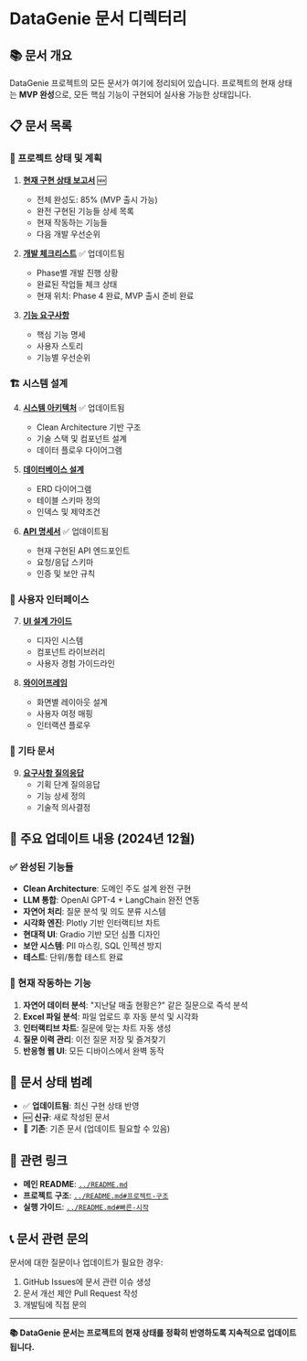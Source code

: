# DataGenie 문서 디렉터리

## 📚 문서 개요
DataGenie 프로젝트의 모든 문서가 여기에 정리되어 있습니다. 프로젝트의 현재 상태는 **MVP 완성**으로, 모든 핵심 기능이 구현되어 실사용 가능한 상태입니다.

## 📋 문서 목록

### 🎯 프로젝트 상태 및 계획
1. **[현재 구현 상태 보고서](./current_implementation_status.md)** 🆕
   - 전체 완성도: 85% (MVP 출시 가능)
   - 완전 구현된 기능들 상세 목록
   - 현재 작동하는 기능들
   - 다음 개발 우선순위

2. **[개발 체크리스트](./development_checklist.md)** ✅ 업데이트됨
   - Phase별 개발 진행 상황
   - 완료된 작업들 체크 상태
   - 현재 위치: Phase 4 완료, MVP 출시 준비 완료

3. **[기능 요구사항](./functional_requirements.md)**
   - 핵심 기능 명세
   - 사용자 스토리
   - 기능별 우선순위

### 🏗️ 시스템 설계
4. **[시스템 아키텍처](./system_architecture.md)** ✅ 업데이트됨
   - Clean Architecture 기반 구조
   - 기술 스택 및 컴포넌트 설계
   - 데이터 플로우 다이어그램

5. **[데이터베이스 설계](./database_design.md)**
   - ERD 다이어그램
   - 테이블 스키마 정의
   - 인덱스 및 제약조건

6. **[API 명세서](./api_specification.md)** ✅ 업데이트됨
   - 현재 구현된 API 엔드포인트
   - 요청/응답 스키마
   - 인증 및 보안 규칙

### 🎨 사용자 인터페이스
7. **[UI 설계 가이드](./ui_design.md)**
   - 디자인 시스템
   - 컴포넌트 라이브러리
   - 사용자 경험 가이드라인

8. **[와이어프레임](./wireframes.md)**
   - 화면별 레이아웃 설계
   - 사용자 여정 매핑
   - 인터랙션 플로우

### 📝 기타 문서
9. **[요구사항 질의응답](./requirements_questions.md)**
   - 기획 단계 질의응답
   - 기능 상세 정의
   - 기술적 의사결정

## 🎉 주요 업데이트 내용 (2024년 12월)

### ✅ 완성된 기능들
- **Clean Architecture**: 도메인 주도 설계 완전 구현
- **LLM 통합**: OpenAI GPT-4 + LangChain 완전 연동
- **자연어 처리**: 질문 분석 및 의도 분류 시스템
- **시각화 엔진**: Plotly 기반 인터랙티브 차트
- **현대적 UI**: Gradio 기반 모던 심플 디자인
- **보안 시스템**: PII 마스킹, SQL 인젝션 방지
- **테스트**: 단위/통합 테스트 완료

### 🚀 현재 작동하는 기능
1. **자연어 데이터 분석**: "지난달 매출 현황은?" 같은 질문으로 즉석 분석
2. **Excel 파일 분석**: 파일 업로드 후 자동 분석 및 시각화
3. **인터랙티브 차트**: 질문에 맞는 차트 자동 생성
4. **질문 이력 관리**: 이전 질문 저장 및 즐겨찾기
5. **반응형 웹 UI**: 모든 디바이스에서 완벽 동작

## 📍 문서 상태 범례
- ✅ **업데이트됨**: 최신 구현 상태 반영
- 🆕 **신규**: 새로 작성된 문서
- 📝 **기존**: 기존 문서 (업데이트 필요할 수 있음)

## 🔗 관련 링크
- **메인 README**: [`../README.md`](../README.md)
- **프로젝트 구조**: [`../README.md#프로젝트-구조`](../README.md#프로젝트-구조-clean-architecture)
- **실행 가이드**: [`../README.md#빠른-시작`](../README.md#빠른-시작)

## 📞 문서 관련 문의
문서에 대한 질문이나 업데이트가 필요한 경우:
1. GitHub Issues에 문서 관련 이슈 생성
2. 문서 개선 제안 Pull Request 작성
3. 개발팀에 직접 문의

---

**📚 DataGenie 문서는 프로젝트의 현재 상태를 정확히 반영하도록 지속적으로 업데이트됩니다.**
